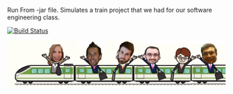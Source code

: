 Run From -jar file.
Simulates a train project that we had for our software engineering class.

[![Build Status](https://travis-ci.org/michaelghaben/ece1186.svg?branch=master)](https://travis-ci.org/michaelghaben/ece1186)

![Team Photo](assets/Team-Candid.jpg)
